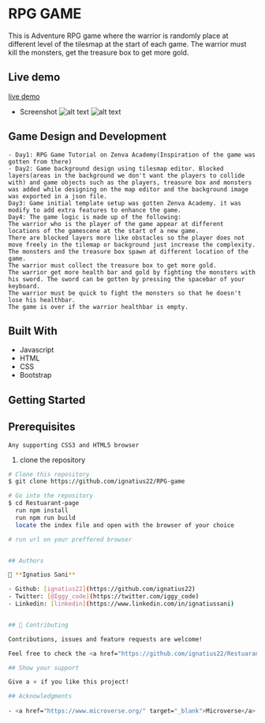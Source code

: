 # RPG GAME

This is Adventure RPG game where the warrior is randomly place at different level of the tilesmap at the start of each game. The warrior must kill the monsters, get the treasure box to get more gold.

## Live demo

[live demo](https://adoring-swirles-ca3ccf.netlify.app/)

- Screenshot
![alt text](home.png)
![alt text](menu.png)


## Game Design and Development

    - Day1: RPG Game Tutorial on Zenva Academy(Inspiration of the game was gotten from there)
	- Day2: Game background design using tilesmap editor. Blocked layers(areas in the background we don't want the players to collide with) and game objects such as the players, treasure box and monsters was added while designing on the map editor and the background image was exported in a json file.
	Day3: Game initial template setup was gotten Zenva Academy. it was modify to add extra features to enhance the game.
	Day4: The game logic is made up of the following:
	The warrior who is the player of the game appear at different locations of the gamescene at the start of a new game.
	There are blocked layers more like obstacles so the player does not move freely in the tilemap or background just increase the complexity.
	The monsters and the treasure box spawn at different location of the game.
	The warrior must collect the treasure box to get more gold.
	The warrior get more health bar and gold by fighting the monsters with his sword. The sword can be gotten by pressing the spacebar of your keyboard.
	The warrior must be quick to fight the monsters so that he doesn't lose his healthbar.
	The game is over if the warrior healthbar is empty.



## Built With

- Javascript
- HTML
- CSS
- Bootstrap


## Getting Started 

## Prerequisites

    Any supporting CSS3 and HTML5 browser



1. clone the repository

```bash
# Clone this repository
$ git clone https://github.com/ignatius22/RPG-game

# Go into the repository
$ cd Restuarant-page
  run npm install
  run npm run build
  locate the index file and open with the browser of your choice

# run url on your preffered browser


## Authors

👤 **Ignatius Sani**

- Github: [ignatius22](https://github.com/ignatius22)
- Twitter: [@Iggy_code](https://twitter.com/iggy_code)
- Linkedin: [linkedin](https://www.linkedin.com/in/ignatiussani)


## 🤝 Contributing

Contributions, issues and feature requests are welcome!

Feel free to check the <a href="https://github.com/ignatius22/Restuarant-page/issues" target="_blank">issues page</a>.

## Show your support

Give a ⭐️ if you like this project!

## Acknowledgments
 
- <a href="https://www.microverse.org/" target="_blank">Microverse</a>